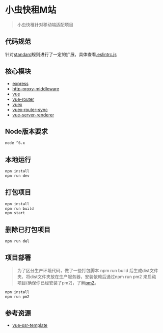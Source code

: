 # 小虫快租M站
> 小虫快租针对移动端适配项目

## 代码规范
针对[standard](https://github.com/feross/standard/blob/master/RULES.md#javascript-standard-style)规则进行了一定的扩展，具体查看[.eslintrc.js](./.eslintrc.js)


## 核心模块
- [express](https://github.com/expressjs/express)
- [http-proxy-middleware](https://github.com/chimurai/http-proxy-middleware)
- [vue](https://github.com/vuejs/vue)
- [vue-router](https://github.com/vuejs/vue-router)
- [vuex](https://github.com/vuejs/vuex)
- [vuex-router-sync](https://github.com/vuejs/vuex-router-sync)
- [vue-server-renderer](https://github.com/vuejs/vue-ssr-docs/)

## Node版本要求

```bash
node ^6.x
```

## 本地运行

```bash
npm install
npm run dev
```

## 打包项目

``` bash
npm install
npm run build
npm start
```

## 删除已打包项目

``` bash
npm run del
```

## 项目部署
> 为了区分生产环境代码，做了一些打包脚本 npm run build 后生成dist文件夹，将dist文件夹放在生产服务器，安装依赖后通过npm run pm2 来启动项目(确保你已经安装了pm2)，了解[pm2](https://github.com/Unitech/pm2)。

``` bash
npm install
npm run pm2
```

## 参考资源
- [vue-ssr-template](https://github.com/eugeneCN/vue-ssr-template)
